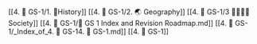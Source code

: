 [[4. 📕 GS-1/1. 📜History]]
[[4. 📕 GS-1/2. 🌏 Geography]]
[[4. 📕 GS-1/3 👨‍👨‍👦‍👦Society]]
[[4. 📕 GS-1/📑 GS 1 Index and Revision Roadmap.md]]
[[4. 📕 GS-1/_Index_of_4. 📕 GS-14. 📕 GS-1.md]]
[[4. 📕 GS-1]]